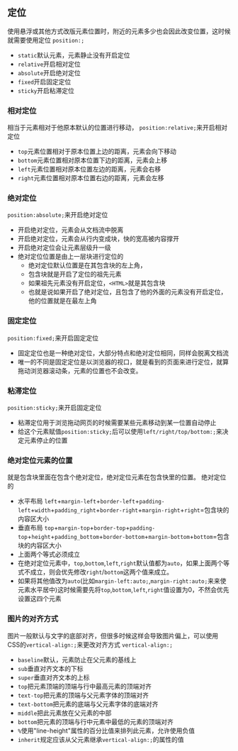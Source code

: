 ## 定位
使用悬浮或其他方式改版元素位置时，附近的元素多少也会因此改变位置，这时候就需要使用定位
`position:;`
- `static`默认元素，元素静止没有开启定位
- `relative`开启相对定位
- `absolute`开启绝对定位
- `fixed`开启固定定位
- `sticky`开启粘滞定位
### 相对定位
相当于元素相对于他原本默认的位置进行移动，
`position:relative;`来开启相对定位
- `top`元素位置相对于原本位置上边的距离，元素会向下移动
- `bottom`元素位置相对原本位置下边的距离，元素会上移
- `left`元素位置相对原本位置左边的距离，元素会右移
- `right`元素位置相对原本位置右边的距离，元素会左移
### 绝对定位
`position:absolute;`来开启绝对定位
- 开启绝对定位，元素会从文档流中脱离
- 开启绝对定位，元素会从行内变成块，快的宽高被内容撑开
- 开启绝对定位会让元素层级升一级
- 绝对定位位置是由上一层块进行定位的
  - 绝对定位默认位置是在其包含块的左上角，
  - 包含块就是开启了定位的祖先元素
  - 如果祖先元素没有开启定位，`<HTML>`就是其包含块
  - 也就是说如果开启了绝对定位，且包含了他的外面的元素没有开启定位，他的位置就是在最左上角
### 固定定位
`position:fixed;`来开启固定定位
- 固定定位也是一种绝对定位，大部分特点和绝对定位相同，同样会脱离文档流
- 唯一的不同是固定定位是以浏览器的视口，就是看到的页面来进行定位，就算拖动浏览器滚动条，元素的位置也不会改变。
### 粘滞定位
`position:sticky;`来开启固定定位
- 粘滞定位用于浏览拖动网页的时候需要某些元素移动到某一位置自动停止
- 给这个元素赋值`position:sticky;`后可以使用`left/right/top/bottom:;`来决定元素停止的位置

### 绝对定位元素的位置
就是包含块里面在包含个绝对定位，绝对定位元素在包含快里的位置。
绝对定位的
- 水平布局 `left`+`margin-left`+`border-left`+`padding-left`+`width`+`padding_right`+`border-right`+`margin-right`+`right`=包含块的内容区大小
- 垂直布局 `top`+`margin-top`+`border-top`+`padding-top`+`height`+`padding_bottom`+`border-bottom`+`margin-bottom`+`bottom`=包含块的内容区大小
- 上面两个等式必须成立
- 在绝对定位元素中，`top`,`bottom`,`left`,`right`默认值都为`auto`，如果上面两个等式不成立，则会优先修改`right`/`bottom`这两个值来成立。
- 如果将其他值改为`auto`(比如`margin-left:auto;`,`margin-right:auto;`来来使元素水平居中)这时候需要先将`top`,`bottom`,`left`,`right`值设置为0，不然会优先设置这四个元素


### 图片的对齐方式
图片一般默认与文字的底部对齐，但很多时候这样会导致图片偏上，可以使用CSS的`vertical-align:;`来更改对齐方式
`vertical-align:;`
- `baseline`默认，元素防止在父元素的基线上
- `sub`垂直对齐文本的下标
- `super`垂直对齐文本的上标
- `top`把元素顶端的顶端与行中最高元素的顶端对齐
- `text-top`把元素的顶端与父元素字体的顶端对齐
- `text-bottom`把元素的底端与父元素字体的底端对齐
- `middle`把此元素放在父元素的中部
- `bottom`把元素的顶端与行中元素中最低的元素的顶端对齐
- `%`使用"line-height"属性的百分比值来排列此元素，允许使用负值
- `inherit`规定应该从父元素继承`vertical-align:;`的属性的值